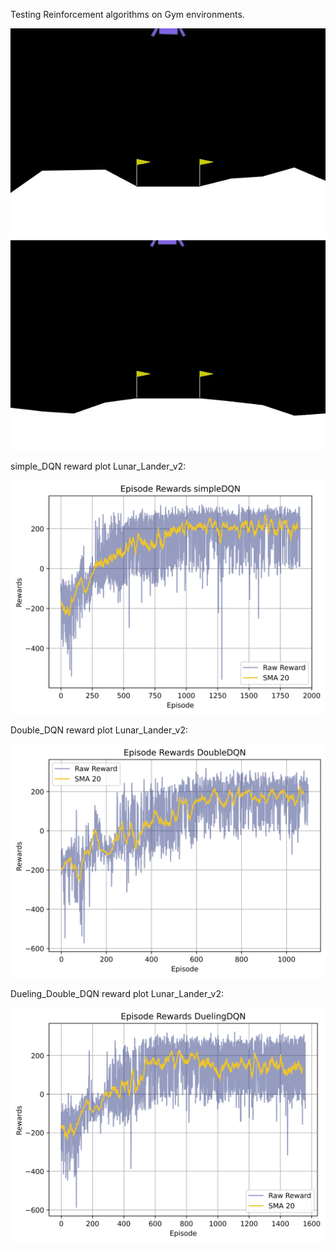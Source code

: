 Testing Reinforcement algorithms on Gym environments.


![vid_1.gif](https://github.com/salehrayan/gym_reinforcement_tests/blob/main/LunarLander/DoubleDQN_video/vid_1.gif)
![vid_2.gif](https://github.com/salehrayan/gym_reinforcement_tests/blob/main/LunarLander/DoubleDQN_video/vid_2.gif)


simple_DQN reward plot Lunar_Lander_v2:

![simple_dqn.png](https://github.com/salehrayan/gym_reinforcement_tests/blob/main/LunarLander/simpleDQN_results/episode_rewards.png)

Double_DQN reward plot Lunar_Lander_v2:

![Double_DQN.png](https://github.com/salehrayan/gym_reinforcement_tests/blob/main/LunarLander/DoubleDQN_results/DoubleDQN_resultsepisode_rewards.png)

Dueling_Double_DQN reward plot Lunar_Lander_v2:

![Dueling_double_dqn.png](https://github.com/salehrayan/gym_reinforcement_tests/blob/main/LunarLander/DuelingDoubleDQN_results/episode_rewards.png)
